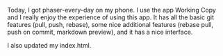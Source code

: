 Today, I got phaser-every-day on my phone. I use the app Working Copy and I really enjoy the experience of using this app. It has all the basic git features (pull, push, rebase), some nice additional features (rebase pull, push on commit, markdown preview), and it has a nice interface.

I also updated my index.html.
